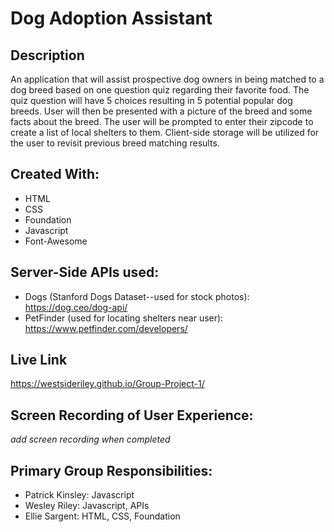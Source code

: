# Dog Adoption Assistant 

## Description
An application that will assist prospective dog owners in being matched to a dog breed based on one question quiz regarding their favorite food. The quiz question will have 5 choices resulting in 5 potential popular dog breeds. User will then be presented with a picture of the breed and some facts about the breed. The user will be prompted to enter their zipcode to create a list of local shelters to them. Client-side storage will be utilized for the user to revisit previous breed matching results. 

## Created With:
* HTML
* CSS
* Foundation
* Javascript
* Font-Awesome

## Server-Side APIs used:
* Dogs (Stanford Dogs Dataset--used for stock photos): https://dog.ceo/dog-api/
* PetFinder (used for locating shelters near user): https://www.petfinder.com/developers/

## Live Link
https://westsideriley.github.io/Group-Project-1/

## Screen Recording of User Experience:
*add screen recording when completed*

## Primary Group Responsibilities:
* Patrick Kinsley: Javascript
* Wesley Riley: Javascript, APIs
* Ellie Sargent: HTML, CSS, Foundation
